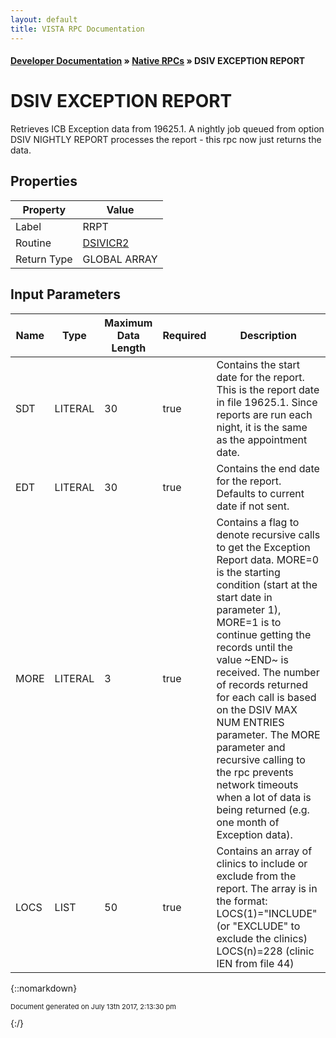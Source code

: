 ```yaml
---
layout: default
title: VISTA RPC Documentation
---
```


#### [Developer Documentation](../index) &#187; [Native RPCs](TableOfContents) &#187; DSIV EXCEPTION REPORT<br/>
# DSIV EXCEPTION REPORT

Retrieves ICB Exception data from 19625.1.  A nightly job queued from option DSIV NIGHTLY REPORT processes the report - this rpc now just returns the data.

## Properties

Property | Value
--- | ---
Label | RRPT
Routine | [DSIVICR2](http://code.osehra.org/dox/Routine_DSIVICR2_source.html)
Return Type | GLOBAL ARRAY


## Input Parameters

Name | Type | Maximum Data Length | Required | Description
--- | --- | --- | --- | ---
SDT | LITERAL | 30 | true | Contains the start date for the report.  This is the report date in file 19625.1.  Since reports are run each night, it is the same as the appointment date.
EDT | LITERAL | 30 | true | Contains the end date for the report.  Defaults to current date if not sent.
MORE | LITERAL | 3 | true | Contains a flag to denote recursive calls to get the Exception Report data.  MORE&#x3D;0 is the starting condition (start at the start date in parameter 1), MORE&#x3D;1 is to continue getting the records until the value ~END~ is received.  The number of records returned for each call is based on the DSIV MAX NUM ENTRIES parameter.  The MORE parameter and recursive calling to the rpc prevents network timeouts when a lot of data is being returned (e.g. one month of Exception data).
LOCS | LIST | 50 | true | Contains an array of clinics to include or exclude from the report.  The array is in the format: LOCS(1)&#x3D;&quot;INCLUDE&quot;   (or &quot;EXCLUDE&quot; to exclude the clinics) LOCS(n)&#x3D;228  (clinic IEN from file 44)



{::nomarkdown} <br/><p style="font-size: 11px">Document generated on July 13th 2017, 2:13:30 pm</p>{:/}